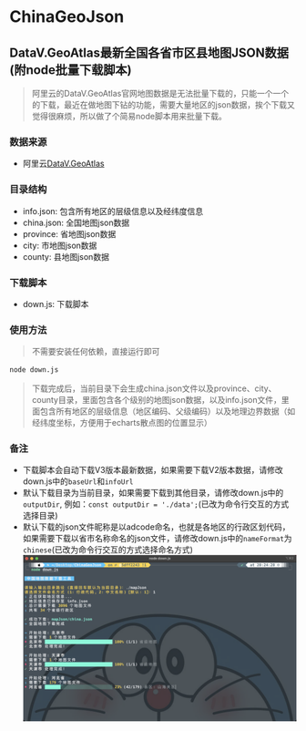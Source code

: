 # ChinaGeoJson
## DataV.GeoAtlas最新全国各省市区县地图JSON数据(附node批量下载脚本)
> 阿里云的DataV.GeoAtlas官网地图数据是无法批量下载的，只能一个一个的下载，最近在做地图下钻的功能，需要大量地区的json数据，挨个下载又觉得很麻烦，所以做了个简易node脚本用来批量下载。

### 数据来源
- 阿里云[DataV.GeoAtlas](https://datav.aliyun.com/portal/school/atlas/area_selector)

### 目录结构
- info.json: 包含所有地区的层级信息以及经纬度信息
- china.json: 全国地图json数据
- province: 省地图json数据
- city: 市地图json数据
- county: 县地图json数据

### 下载脚本
- down.js: 下载脚本

### 使用方法

> 不需要安装任何依赖，直接运行即可
```bash
node down.js
```
> 下载完成后，当前目录下会生成china.json文件以及province、city、county目录，里面包含各个级别的地图json数据，以及info.json文件，里面包含所有地区的层级信息（地区编码、父级编码）以及地理边界数据（如经纬度坐标，方便用于echarts散点图的位置显示）

### 备注
- 下载脚本会自动下载V3版本最新数据，如果需要下载V2版本数据，请修改down.js中的`baseUrl`和`infoUrl`
- 默认下载目录为当前目录，如果需要下载到其他目录，请修改down.js中的`outputDir`, 例如：`const outputDir = './data';`(已改为命令行交互的方式选择目录)
- 默认下载的json文件昵称是以adcode命名，也就是各地区的行政区划代码，如果需要下载以省市名称命名的json文件，请修改down.js中的`nameFormat`为`chinese`(已改为命令行交互的方式选择命名方式)
![image](./download-.png)